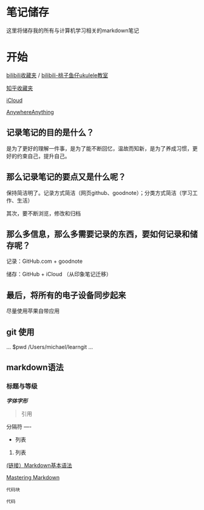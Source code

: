 # 笔记储存

这里将储存我的所有与计算机学习相关的markdown笔记

# 开始

[bilibili收藏夹](https://space.bilibili.com/17813457/favlist) / [bilibili-桃子鱼仔ukulele教室](https://space.bilibili.com/90906099)

[知乎收藏夹](https://www.zhihu.com/people/lin-shao-qin-32/collections)

[iCloud](https://www.icloud.com/)

[AnywhereAnything](http://lackar.com/aa/?utm_source=mindstore.io)


## 记录笔记的目的是什么？

是为了更好的理解一件事，是为了能不断回忆，温故而知新，是为了养成习惯，更好的约束自己，提升自己。

## 那么记录笔记的要点又是什么呢？

保持简洁明了。记录方式简洁（网页github、goodnote）；分类方式简洁（学习工作、生活）

其次，要不断浏览，修改和归档

## 那么多信息，那么多需要记录的东西，要如何记录和储存呢？

记录：GitHub.com + goodnote

储存：GitHub + iCloud （从印象笔记迁移）



## 最后，将所有的电子设备同步起来

尽量使用苹果自带应用

## git 使用

...
$pwd
/Users/michael/learngit
...

## markdown语法

### 标题与等级

***字体字形***

> 引用

分隔符
—-

* 列表
1. 列表

[(链接）Markdown基本语法](https://www.jianshu.com/p/191d1e21f7ed)

[Mastering Markdown](https://guides.github.com/features/mastering-markdown/)

```
代码块
```
`代码`
